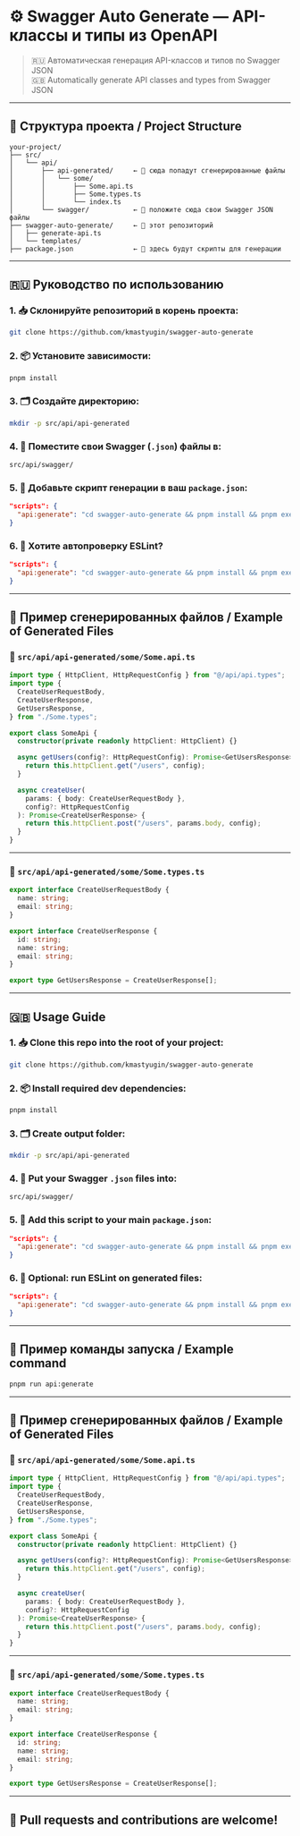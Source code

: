 # ⚙️ Swagger Auto Generate — API-классы и типы из OpenAPI

> 🇷🇺 Автоматическая генерация API-классов и типов по Swagger JSON  
> 🇬🇧 Automatically generate API classes and types from Swagger JSON

---

## 📂 Структура проекта / Project Structure

```
your-project/
├── src/
│   └── api/
│       ├── api-generated/     ← 📁 сюда попадут сгенерированные файлы
│       │   └── some/
│       │       ├── Some.api.ts
│       │       ├── Some.types.ts
│       │       └── index.ts
│       └── swagger/           ← 📁 положите сюда свои Swagger JSON файлы
├── swagger-auto-generate/     ← 🧠 этот репозиторий
│   ├── generate-api.ts
│   └── templates/
├── package.json               ← 🎯 здесь будут скрипты для генерации
```

---

## 🇷🇺 Руководство по использованию

### 1. 📥 Склонируйте репозиторий в корень проекта:

```bash
git clone https://github.com/kmastyugin/swagger-auto-generate
```

### 2. 📦 Установите зависимости:

```bash
pnpm install
```

### 3. 🗂 Создайте директорию:

```bash
mkdir -p src/api/api-generated
```

### 4. 📄 Поместите свои Swagger (`.json`) файлы в:

```bash
src/api/swagger/
```

### 5. 🔧 Добавьте скрипт генерации в ваш `package.json`:

```json
"scripts": {
  "api:generate": "cd swagger-auto-generate && pnpm install && pnpm exec ts-node generate-api.ts"
}
```

### 6. 🧹 Хотите автопроверку ESLint?

```json
"scripts": {
  "api:generate": "cd swagger-auto-generate && pnpm install && pnpm exec ts-node generate-api.ts && eslint ../src/api/api-generated --ext .ts,.js --fix"
}
```

---

## 🧪 Пример сгенерированных файлов / Example of Generated Files

### 📁 `src/api/api-generated/some/Some.api.ts`

```ts
import type { HttpClient, HttpRequestConfig } from "@/api/api.types";
import type {
  CreateUserRequestBody,
  CreateUserResponse,
  GetUsersResponse,
} from "./Some.types";

export class SomeApi {
  constructor(private readonly httpClient: HttpClient) {}

  async getUsers(config?: HttpRequestConfig): Promise<GetUsersResponse> {
    return this.httpClient.get("/users", config);
  }

  async createUser(
    params: { body: CreateUserRequestBody },
    config?: HttpRequestConfig
  ): Promise<CreateUserResponse> {
    return this.httpClient.post("/users", params.body, config);
  }
}
```

---

### 📁 `src/api/api-generated/some/Some.types.ts`

```ts
export interface CreateUserRequestBody {
  name: string;
  email: string;
}

export interface CreateUserResponse {
  id: string;
  name: string;
  email: string;
}

export type GetUsersResponse = CreateUserResponse[];
```

---

## 🇬🇧 Usage Guide

### 1. 📥 Clone this repo into the root of your project:

```bash
git clone https://github.com/kmastyugin/swagger-auto-generate
```

### 2. 📦 Install required dev dependencies:

```bash
pnpm install
```

### 3. 🗂 Create output folder:

```bash
mkdir -p src/api/api-generated
```

### 4. 📄 Put your Swagger `.json` files into:

```bash
src/api/swagger/
```

### 5. 🔧 Add this script to your main `package.json`:

```json
"scripts": {
  "api:generate": "cd swagger-auto-generate && pnpm install && pnpm exec ts-node generate-api.ts"
}
```

### 6. 🧹 Optional: run ESLint on generated files:

```json
"scripts": {
  "api:generate": "cd swagger-auto-generate && pnpm install && pnpm exec ts-node generate-api.ts && eslint ../src/api/api-generated --ext .ts,.js --fix"
}
```

---

## 🧪 Пример команды запуска / Example command

```bash
pnpm run api:generate
```

---

## 🧪 Пример сгенерированных файлов / Example of Generated Files

### 📁 `src/api/api-generated/some/Some.api.ts`

```ts
import type { HttpClient, HttpRequestConfig } from "@/api/api.types";
import type {
  CreateUserRequestBody,
  CreateUserResponse,
  GetUsersResponse,
} from "./Some.types";

export class SomeApi {
  constructor(private readonly httpClient: HttpClient) {}

  async getUsers(config?: HttpRequestConfig): Promise<GetUsersResponse> {
    return this.httpClient.get("/users", config);
  }

  async createUser(
    params: { body: CreateUserRequestBody },
    config?: HttpRequestConfig
  ): Promise<CreateUserResponse> {
    return this.httpClient.post("/users", params.body, config);
  }
}
```

---

### 📁 `src/api/api-generated/some/Some.types.ts`

```ts
export interface CreateUserRequestBody {
  name: string;
  email: string;
}

export interface CreateUserResponse {
  id: string;
  name: string;
  email: string;
}

export type GetUsersResponse = CreateUserResponse[];
```

---

## 🤝 Pull requests and contributions are welcome!
